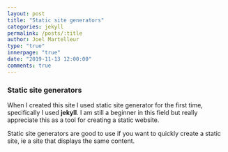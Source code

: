 ```yaml
---
layout: post
title: "Static site generators"
categories: jekyll
permalink: /posts/:title
author: Joel Martelleur
type: "true"
innerpage: "true"
date: "2019-11-13 12:00:00" 
comments: true
---
```



### Static site generators

When I created this site I used static site generator for the first time, specifically I used __jekyll__. I am still a beginner in this field but really appreciate this as a tool for creating a static website. 

Static site generators are good to use if you want to quickly create a static site, ie a site that displays the same content.